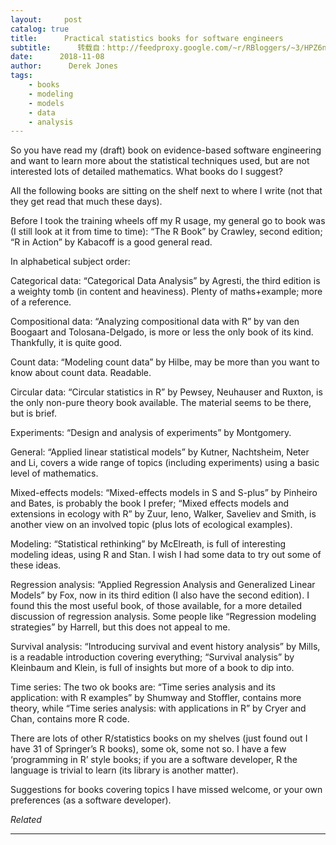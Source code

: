 ```yaml
---
layout:     post
catalog: true
title:      Practical statistics books for software engineers
subtitle:      转载自：http://feedproxy.google.com/~r/RBloggers/~3/HPZ6nq-iK7I/
date:      2018-11-08
author:      Derek Jones
tags:
    - books
    - modeling
    - models
    - data
    - analysis
---
```






So you have read my (draft) book on evidence-based software engineering and want to learn more about the statistical techniques used, but are not interested lots of detailed mathematics. What books do I suggest?

All the following books are sitting on the shelf next to where I write (not that they get read that much these days).

Before I took the training wheels off my R usage, my general go to book was (I still look at it from time to time): “The R Book” by Crawley, second edition; “R in Action” by Kabacoff is a good general read.

In alphabetical subject order:

Categorical data: “Categorical Data Analysis” by Agresti, the third edition is a weighty tomb (in content and heaviness). Plenty of maths+example; more of a reference.

Compositional data: “Analyzing compositional data with R” by van den Boogaart and Tolosana-Delgado, is more or less the only book of its kind. Thankfully, it is quite good.

Count data: “Modeling count data” by Hilbe, may be more than you want to know about count data. Readable.

Circular data: “Circular statistics in R” by Pewsey, Neuhauser and Ruxton, is the only non-pure theory book available. The material seems to be there, but is brief.

Experiments: “Design and analysis of experiments” by Montgomery.

General: “Applied linear statistical models” by Kutner, Nachtsheim, Neter and Li, covers a wide range of topics (including experiments) using a basic level of mathematics.

Mixed-effects models: “Mixed-effects models in S and S-plus” by Pinheiro and Bates, is probably the book I prefer; “Mixed effects models and extensions in ecology with R” by Zuur, Ieno, Walker, Saveliev and Smith, is another view on an involved topic (plus lots of ecological examples).

Modeling: “Statistical rethinking” by McElreath, is full of interesting modeling ideas, using R and Stan. I wish I had some data to try out some of these ideas.

Regression analysis: “Applied Regression Analysis and Generalized Linear Models” by Fox, now in its third edition (I also have the second edition). I found this the most useful book, of those available, for a more detailed discussion of regression analysis. Some people like “Regression modeling strategies” by Harrell, but this does not appeal to me.

Survival analysis: “Introducing survival and event history analysis” by Mills, is a readable introduction covering everything; “Survival analysis” by Kleinbaum and Klein, is full of insights but more of a book to dip into.

Time series: The two ok books are: “Time series analysis and its application: with R examples” by Shumway and Stoffler, contains more theory, while “Time series analysis: with applications in R” by Cryer and Chan, contains more R code.

There are lots of other R/statistics books on my shelves (just found out I have 31 of Springer’s R books), some ok, some not so. I have a few ‘programming in R’ style books; if you are a software developer, R the language is trivial to learn (its library is another matter).

Suggestions for books covering topics I have missed welcome, or your own preferences (as a software developer).


*Related*








---

